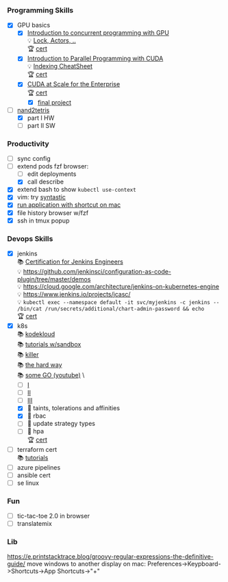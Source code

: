 ### Programming Skills

- [x] GPU basics
  - [x] [Introduction to concurrent programming with GPU](https://www.coursera.org/learn/introduction-to-concurrent-programming/home/week/1)\
    💡 [Lock, Actors, ..](https://adit.io/posts/2013-05-15-Locks,-Actors,-And-STM-In-Pictures.html) \
    🏆 [cert](https://www.coursera.org/account/accomplishments/certificate/9TRSYYV8EXTG)
  - [x] [Introduction to Parallel Programming with CUDA](https://www.coursera.org/learn/introduction-to-parallel-programming-with-cuda/home/info)\
    💡 [Indexing CheatSheet](https://cs.calvin.edu/courses/cs/374/CUDA/CUDA-Thread-Indexing-Cheatsheet.pdf) \
   🏆 [cert](https://www.coursera.org/account/accomplishments/certificate/UY2UTWGJ5QVG)
  - [x] [CUDA at Scale for the Enterprise](https://www.coursera.org/learn/cuda-at-scale-for-the-enterprise) \
    🏆 [cert](https://www.coursera.org/account/accomplishments/certificate/AFVTHZHRGXB5)
    - [x] [final project](https://github.com/mer1in/jhGPUPSc3w5)

- [ ] [nand2tetris](https://www.nand2tetris.org/)
  - [x] part I HW
  - [ ] part II SW

### Productivity

  - [ ] sync config
  - [ ] extend pods fzf browser:
    - [ ] edit deployments
    - [x] call describe
  - [x] extend bash <c-n> to show `kubectl use-context`
  - [x] vim: try [syntastic](https://github.com/vim-syntastic/syntastic)
  - [x] [run application with shortcut on mac](https://www.computerhope.com/issues/ch002051.htm)
  - [x] file history browser w/fzf
  - [x] ssh in tmux popup

### Devops Skills

- [x] jenkins \
  📚 [Certification for Jenkins Engineers](https://www.cloudbees.com/jenkins/certification) \
    💡 https://github.com/jenkinsci/configuration-as-code-plugin/tree/master/demos \
    💡 https://cloud.google.com/architecture/jenkins-on-kubernetes-engine \
    💡 https://www.jenkins.io/projects/jcasc/ \
    💡 `kubectl exec --namespace default -it svc/myjenkins -c jenkins -- /bin/cat /run/secrets/additional/chart-admin-password && echo` \
    🏆 [cert](https://certificates.cloudbees.com/b0b578de-30a6-4d50-8590-5041aaf7608e#gs.n283r8)
- [x] k8s \
  📚 [kodekloud](https://kodekloud.com/courses/labs-certified-kubernetes-application-developer/) \
  📚 [tutorials w/sandbox](https://kubernetes.io/docs/tutorials/) \
  📚 [killer](https://killer.sh/) \
  📚 [the hard way](https://github.com/kelseyhightower/kubernetes-the-hard-way) \
  📚 [some GO (youtube)](https://www.youtube.com/@viveksinghggits/playlists) \
    - [ ] [I](https://www.youtube.com/watch?v=vlw1NYySbmQ&list=PLh4KH3LtJvRTb_J-8T--wZeOBV3l3uQhc&ab_channel=VivekSingh)
    - [ ] [II](https://www.youtube.com/watch?v=89PdRvRUcPU&list=PLh4KH3LtJvRTtFWz1WGlyDa7cKjj2Sns0&ab_channel=VivekSingh)
    - [ ] [III](https://www.youtube.com/watch?v=lzoWSfvE2yA&list=PLh4KH3LtJvRQ43JAwwjvTnsVOMp0WKnJO&ab_channel=VivekSingh)
  - [x] 🧐 taints, tolerations and affinities
  - [x] 🧐 rbac
  - [ ] 🧐 update strategy types
  - [ ] 🧐 hpa \
    🏆 [cert](https://www.credly.com/badges/e675f7ff-2a4d-4ab1-b064-70dfbf75ec59/linked_in_profile)
  
- [ ] terraform cert \
  📚 [tutorials](https://developer.hashicorp.com/terraform/tutorials)
- [ ] azure pipelines
- [ ] ansible cert
- [ ] se linux
 
### Fun

- [ ] tic-tac-toe 2.0 in browser
- [ ] translatemix

### Lib

https://e.printstacktrace.blog/groovy-regular-expressions-the-definitive-guide/
move windows to another display on mac: Preferences->Keypboard->Shortcuts->App Shortcuts->"+"
